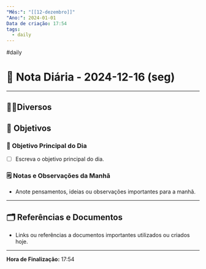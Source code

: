```yaml
---
"Mês:": "[[12-dezembro]]"
"Ano:": 2024-01-01
Data de criação: 17:54
tags:
  - daily
---
```

#daily
# 📅 Nota Diária - 2024-12-16 (seg)
---
## 🤝🏻Diversos

## 🌄 Objetivos
### 🎯 Objetivo Principal do Dia
- [ ] Escreva o objetivo principal do dia.

### 🗒️ Notas e Observações da Manhã
- Anote pensamentos, ideias ou observações importantes para a manhã.
---
## 🗂️ Referências e Documentos
- Links ou referências a documentos importantes utilizados ou criados hoje.

---

**Hora de Finalização:** 17:54
